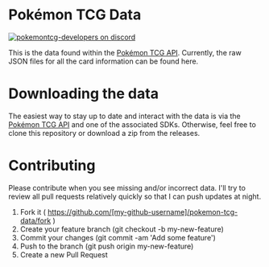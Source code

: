 # Pokémon TCG Data

[![pokemontcg-developers on discord](https://img.shields.io/badge/discord-pokemontcg--developers-738bd7.svg)](https://discord.gg/dpsTCvg)

This is the data found within the [Pokémon TCG API](http://pokemontcg.io/). Currently, the raw JSON files for all the card information can be found here.

# Downloading the data

The easiest way to stay up to date and interact with the data is via the [Pokémon TCG API](http://pokemontcg.io/) and one of the associated SDKs. Otherwise, feel free to clone this repository or download a zip from the releases.

# Contributing

Please contribute when you see missing and/or incorrect data. I'll try to review all pull requests relatively quickly so that I can push updates at night.

1. Fork it ( https://github.com/[my-github-username]/pokemon-tcg-data/fork )
2. Create your feature branch (git checkout -b my-new-feature)
3. Commit your changes (git commit -am 'Add some feature')
4. Push to the branch (git push origin my-new-feature)
5. Create a new Pull Request
